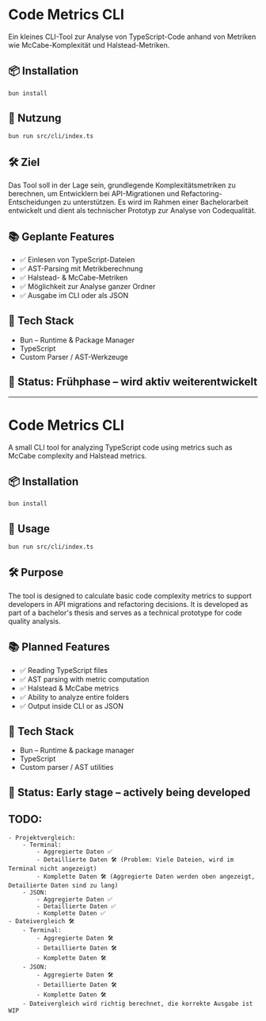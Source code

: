 # Code Metrics CLI

Ein kleines CLI-Tool zur Analyse von TypeScript-Code anhand von Metriken wie McCabe-Komplexität und Halstead-Metriken.

## 📦 Installation

```bash
bun install
```

## 🚀 Nutzung

```bash
bun run src/cli/index.ts
```

## 🛠 Ziel

Das Tool soll in der Lage sein, grundlegende Komplexitätsmetriken zu berechnen, um Entwicklern bei API-Migrationen und Refactoring-Entscheidungen zu unterstützen. Es wird im Rahmen einer Bachelorarbeit entwickelt und dient als technischer Prototyp zur Analyse von Codequalität.

## 📚 Geplante Features

- ✅ Einlesen von TypeScript-Dateien
- ✅ AST-Parsing mit Metrikberechnung
- ✅ Halstead- & McCabe-Metriken
- ✅ Möglichkeit zur Analyse ganzer Ordner
- ✅ Ausgabe im CLI oder als JSON

## 🔧 Tech Stack

- Bun – Runtime & Package Manager
- TypeScript
- Custom Parser / AST-Werkzeuge

## 📅 Status: Frühphase – wird aktiv weiterentwickelt

---

# Code Metrics CLI

A small CLI tool for analyzing TypeScript code using metrics such as McCabe complexity and Halstead metrics.

## 📦 Installation

```bash
bun install
```

## 🚀 Usage

```bash
bun run src/cli/index.ts
```

## 🛠 Purpose

The tool is designed to calculate basic code complexity metrics to support developers in API migrations and refactoring decisions. It is developed as part of a bachelor's thesis and serves as a technical prototype for code quality analysis.

## 📚 Planned Features

- ✅ Reading TypeScript files
- ✅ AST parsing with metric computation
- ✅ Halstead & McCabe metrics
- ✅ Ability to analyze entire folders
- ✅ Output inside CLI or as JSON

## 🔧 Tech Stack

- Bun – Runtime & package manager
- TypeScript
- Custom parser / AST utilities

## 📅 Status: Early stage – actively being developed

## TODO:

    - Projektvergleich:
        - Terminal:
            - Aggregierte Daten ✅
            - Detaillierte Daten 🛠 (Problem: Viele Dateien, wird im Terminal nicht angezeigt)
            - Komplette Daten 🛠 (Aggregierte Daten werden oben angezeigt, Detailierte Daten sind zu lang)
        - JSON:
            - Aggregierte Daten ✅
            - Detaillierte Daten ✅
            - Komplette Daten ✅
    - Dateivergleich 🛠
        - Terminal:
            - Aggregierte Daten 🛠
            - Detaillierte Daten 🛠
            - Komplette Daten 🛠
        - JSON:
            - Aggregierte Daten 🛠
            - Detaillierte Daten 🛠
            - Komplette Daten 🛠
        - Dateivergleich wird richtig berechnet, die korrekte Ausgabe ist WIP
